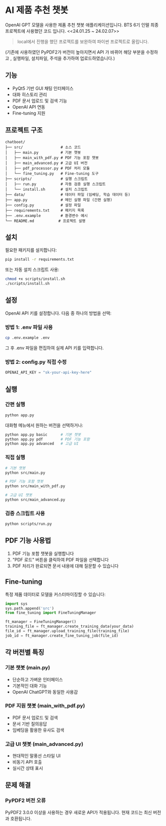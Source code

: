 # AI 제품 추천 챗봇

OpenAI GPT 모델을 사용한 제품 추천 챗봇 애플리케이션입니다.
BTS 6기 인텔 최종 프로젝트에 사용했던 코드 입니다. 
<<24.01.25 ~ 24.02.07>>

> local에서 진행을 했던 프로젝트를 보완하여 파이썬 프로젝트로 올립니다.

(기존에 사용하였던 PyPDF2가 버전이 높아지면서 API 가 바뀌어 해당 부분을 수정하고 , 실행파일, 설치파일, 주석을 추가하여 업로드하였습니다.)

## 기능

- PyQt5 기반 GUI 채팅 인터페이스
- 대화 히스토리 관리
- PDF 문서 업로드 및 검색 기능
- OpenAI API 연동
- Fine-tuning 지원

## 프로젝트 구조

```
chatboot/
├── src/                 # 소스 코드
│   ├── main.py          # 기본 챗봇
│   ├── main_with_pdf.py # PDF 기능 포함 챗봇
│   ├── main_advanced.py # 고급 UI 버전
│   ├── pdf_processor.py # PDF 처리 모듈
│   └── fine_tuning.py   # Fine-tuning 도구
├── scripts/             # 실행 스크립트
│   ├── run.py           # 자동 검증 실행 스크립트
│   └── install.sh       # 설치 스크립트
├── data/                # 데이터 파일 (임베딩, 학습 데이터 등)
├── app.py               # 메인 실행 파일 (간편 실행)
├── config.py            # 설정 파일
├── requirements.txt     # 패키지 목록
├── .env.example         # 환경변수 예시
└── README.md           # 프로젝트 설명
```

## 설치

필요한 패키지를 설치합니다:

```bash
pip install -r requirements.txt
```

또는 자동 설치 스크립트 사용:

```bash
chmod +x scripts/install.sh
./scripts/install.sh
```

## 설정

OpenAI API 키를 설정합니다. 다음 중 하나의 방법을 선택:

### 방법 1: .env 파일 사용
```bash
cp .env.example .env
```
그 후 .env 파일을 편집하여 실제 API 키를 입력합니다.

### 방법 2: config.py 직접 수정
```python
OPENAI_API_KEY = "sk-your-api-key-here"
```

## 실행

### 간편 실행 
```bash
python app.py
```

대화형 메뉴에서 원하는 버전을 선택하거나:

```bash
python app.py basic      # 기본 챗봇
python app.py pdf        # PDF 기능 포함
python app.py advanced   # 고급 UI
```

### 직접 실행
```bash
# 기본 챗봇
python src/main.py

# PDF 기능 포함 챗봇
python src/main_with_pdf.py

# 고급 UI 챗봇
python src/main_advanced.py
```

### 검증 스크립트 사용
```bash
python scripts/run.py
```

## PDF 기능 사용법

1. PDF 기능 포함 챗봇을 실행합니다
2. "PDF 로드" 버튼을 클릭하여 PDF 파일을 선택합니다
3. PDF 처리가 완료되면 문서 내용에 대해 질문할 수 있습니다

## Fine-tuning

특정 제품 데이터로 모델을 커스터마이징할 수 있습니다:

```python
import sys
sys.path.append('src')
from fine_tuning import FineTuningManager

ft_manager = FineTuningManager()
training_file = ft_manager.create_training_data(your_data)
file_id = ft_manager.upload_training_file(training_file)
job_id = ft_manager.create_fine_tuning_job(file_id)
```

## 각 버전별 특징

### 기본 챗봇 (main.py)
- 단순하고 가벼운 인터페이스
- 기본적인 대화 기능
- OpenAI ChatGPT와 동일한 사용감

### PDF 지원 챗봇 (main_with_pdf.py)
- PDF 문서 업로드 및 검색
- 문서 기반 질의응답
- 임베딩을 활용한 유사도 검색

### 고급 UI 챗봇 (main_advanced.py)
- 현대적인 말풍선 스타일 UI
- 비동기 API 호출
- 실시간 상태 표시

## 문제 해결

### PyPDF2 버전 오류
PyPDF2 3.0.0 이상을 사용하는 경우 새로운 API가 적용됩니다. 
현재 코드는 최신 버전과 호환됩니다.

